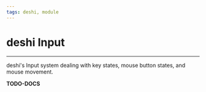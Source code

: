 ```yaml
---
tags: deshi, module
---
```

   
# deshi Input   
   
---   
deshi's Input system dealing with key states, mouse button states, and mouse movement.   
   
**TODO-DOCS**